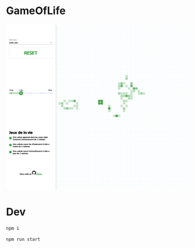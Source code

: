 # GameOfLife

![Desktop](/doc/desktop.png?raw=true "Desktop")



# Dev

```
npm i
```
```
npm run start
```
